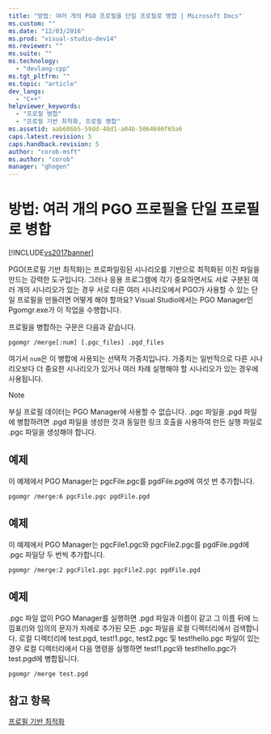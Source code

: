 ```yaml
---
title: "방법: 여러 개의 PGO 프로필을 단일 프로필로 병합 | Microsoft Docs"
ms.custom: ""
ms.date: "12/03/2016"
ms.prod: "visual-studio-dev14"
ms.reviewer: ""
ms.suite: ""
ms.technology: 
  - "devlang-cpp"
ms.tgt_pltfrm: ""
ms.topic: "article"
dev_langs: 
  - "C++"
helpviewer_keywords: 
  - "프로필 병합"
  - "프로필 기반 최적화, 프로필 병합"
ms.assetid: aab686b5-59dd-40d1-a04b-5064690f65a6
caps.latest.revision: 5
caps.handback.revision: 5
author: "corob-msft"
ms.author: "corob"
manager: "ghogen"
---
```

# 방법: 여러 개의 PGO 프로필을 단일 프로필로 병합
[!INCLUDE[vs2017banner](../../assembler/inline/includes/vs2017banner.md)]

PGO\(프로필 기반 최적화\)는 프로파일링된 시나리오를 기반으로 최적화된 이진 파일을 만드는 강력한 도구입니다.  그러나 응용 프로그램에 각기 중요하면서도 서로 구분된 여러 개의 시나리오가 있는 경우 서로 다른 여러 시나리오에서 PGO가 사용할 수 있는 단일 프로필을 만들려면 어떻게 해야 할까요?  Visual Studio에서는 PGO Manager인 Pgomgr.exe가 이 작업을 수행합니다.  
  
 프로필을 병합하는 구문은 다음과 같습니다.  
  
```  
pgomgr /merge[:num] [.pgc_files] .pgd_files  
```  
  
 여기서 `num`은 이 병합에 사용되는 선택적 가중치입니다.  가중치는 일반적으로 다른 시나리오보다 더 중요한 시나리오가 있거나 여러 차례 실행해야 할 시나리오가 있는 경우에 사용됩니다.  
  
> [!NOTE]
>  부실 프로필 데이터는 PGO Manager에 사용할 수 없습니다.  .pgc 파일을 .pgd 파일에 병합하려면 .pgd 파일을 생성한 것과 동일한 링크 호출을 사용하여 만든 실행 파일로 .pgc 파일을 생성해야 합니다.  
  
## 예제  
 이 예제에서 PGO Manager는 pgcFile.pgc를 pgdFile.pgd에 여섯 번 추가합니다.  
  
```  
pgomgr /merge:6 pgcFile.pgc pgdFile.pgd  
```  
  
## 예제  
 이 예제에서 PGO Manager는 pgcFile1.pgc와 pgcFile2.pgc를 pgdFile.pgd에 .pgc 파일당 두 번씩 추가합니다.  
  
```  
pgomgr /merge:2 pgcFile1.pgc pgcFile2.pgc pgdFile.pgd  
```  
  
## 예제  
 .pgc 파일 없이 PGO Manager를 실행하면 .pgd 파일과 이름이 같고 그 이름 뒤에 느낌표\(\!\)와 임의의 문자가 차례로 추가된 모든 .pgc 파일을 로컬 디렉터리에서 검색합니다.  로컬 디렉터리에 test.pgd, test\!1.pgc, test2.pgc 및 test\!hello.pgc 파일이 있는 경우 로컬 디렉터리에서 다음 명령을 실행하면 test\!1.pgc와 test\!hello.pgc가 test.pgd에 병합됩니다.  
  
```  
pgomgr /merge test.pgd  
```  
  
## 참고 항목  
 [프로필 기반 최적화](../../build/reference/profile-guided-optimizations.md)